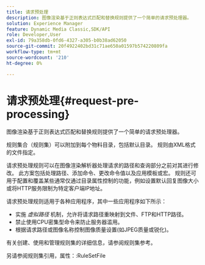 ```yaml
---
title: 请求预处理
description: 图像渲染基于正则表达式匹配和替换规则提供了一个简单的请求预处理器。
solution: Experience Manager
feature: Dynamic Media Classic,SDK/API
role: Developer,User
exl-id: 79a358db-0fd6-4327-a305-b0b38ad62050
source-git-commit: 20f4922402bd31c71ae650a01597b574220809fa
workflow-type: tm+mt
source-wordcount: '210'
ht-degree: 0%

---
```


# 请求预处理{#request-pre-processing}

图像渲染基于正则表达式匹配和替换规则提供了一个简单的请求预处理器。

规则集合（规则集）可以附加到每个物料目录，包括默认目录。 规则由XML格式的文件指定。

请求预处理规则可以在图像渲染解析器处理请求的路径和查询部分之前对其进行修改。 此方案包括处理路径、添加命令、更改命令值以及应用模板或宏。 规则还可用于配置和覆盖某些通常仅通过目录属性控制的功能，例如设置默认回复图像大小或将HTTP服务限制为特定客户端IP地址。

请求预处理规则适用于各种应用程序，其中一些应用程序如下所示：

* 实施 *虚拟路径* 机制，允许将请求路径重映射到文件、FTP和HTTP路径。
* 禁止使用CPU密集型命令来防止服务器滥用。
* 根据请求路径或图像名称控制图像质量设置(如JPEG质量或锐化)。

有关创建、使用和管理规则集的详细信息，请参阅规则集参考。

另请参阅规则集引用，属性：:RuleSetFile
